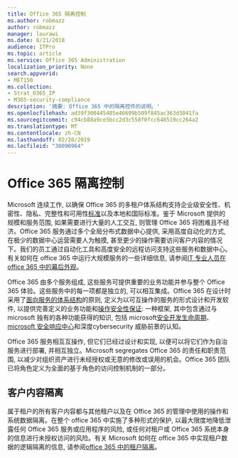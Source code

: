 ```yaml
---
title: Office 365 隔离控制
ms.author: robmazz
author: robmazz
manager: laurawi
ms.date: 8/21/2018
audience: ITPro
ms.topic: article
ms.service: Office 365 Administration
localization_priority: None
search.appverid:
- MET150
ms.collection:
- Strat_O365_IP
- M365-security-compliance
description: '摘要: Office 365 中的隔离控件的说明。'
ms.openlocfilehash: ad39f300445485e46699b509f845ac363d3041fa
ms.sourcegitcommit: c94cb88a9ce5bcc2d3c558f0fcc648519cc264a2
ms.translationtype: MT
ms.contentlocale: zh-CN
ms.lasthandoff: 02/20/2019
ms.locfileid: "30090964"
---
```

# <a name="office-365-isolation-controls"></a>Office 365 隔离控制 

Microsoft 连续工作, 以确保 Office 365 的多租户体系结构支持企业级安全性、机密性、隐私、完整性和可用性[标准](https://www.microsoft.com/TrustCenter/Compliance?service=Office#Icons)以及本地和国际标准。鉴于 Microsoft 提供的规模和服务范围, 如果需要进行大量的人工交互, 则管理 Office 365 将困难且不经济。Office 365 服务通过多个全局分布式数据中心提供, 采用高度自动化的方式, 在极少的数据中心运营需要人为触摸, 甚至更少的操作需要访问客户内容的情况下。我们的员工通过自动化工具和高度安全的远程访问支持这些服务和数据中心。有关如何在 office 365 中运行大规模服务的一些详细信息, 请参阅[IT 专业人员在 office 365 中的幕后外观](https://channel9.msdn.com/Events/SharePoint-Conference/2014/SPC202)。

Office 365 由多个服务组成, 这些服务可提供重要的业务功能并参与整个 Office 365 体验。这些服务中的每一项都是独立的, 可以相互集成。Office 365 在设计时采用了[面向服务的体系结构](https://msdn.microsoft.com/library/aa480021.aspx)的原则, 定义为以可互操作的服务的形式设计和开发软件, 以提供完善定义的业务功能和[操作安全性保证](http://www.microsoft.com/download/details.aspx?id=40872): 一种框架, 其中包含通过与 microsoft 独有的各种功能获得的知识, 包括 microsoft[安全开发生命周期](https://www.microsoft.com/sdl/default.aspx)、 [microsoft 安全响应中心](https://technet.microsoft.com/library/dn440717.aspx)和深度cybersecurity 威胁前景的认知。

Office 365 服务相互互操作, 但它们已经过设计和实现, 以便可以将它们作为自治服务进行部署, 并相互独立。Microsoft segregates Office 365 的责任和职责范围, 以减少对组织资产进行未经授权或无意的修改或误用的机会。Office 365 团队已将角色定义为全面的基于角色的访问控制机制的一部分。

## <a name="customer-content-isolation"></a>客户内容隔离
属于租户的所有客户内容都与其他租户以及在 Office 365 的管理中使用的操作和系统数据隔离。在整个 office 365 中实施了多种形式的保护, 以最大限度地降低泄露任何 Office 365 服务或应用程序的风险, 或任何对租户或 Office 365 系统本身的信息进行未授权访问的风险。有关 Microsoft 如何在 office 365 中实现租户数据的逻辑隔离的信息, 请参阅[office 365 中的租户隔离](office-365-tenant-isolation-overview.md)。
